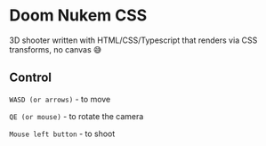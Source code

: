 # Doom Nukem CSS

3D shooter written with HTML/CSS/Typescript that renders via CSS transforms, no canvas 😅

## Control


`WASD (or arrows)` - to move

`QE (or mouse)` - to rotate the camera

`Mouse left button` - to shoot

